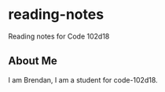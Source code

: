 # reading-notes
Reading notes for Code 102d18

## About Me
I am Brendan, I am a student for code-102d18.
